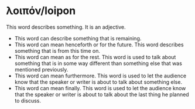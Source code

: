# λοιπόν/loipon
This word describes something. It is an adjective.

* This word can describe something that is remaining.
* This word can mean henceforth or for the future. This word describes something that is from this time on. 
* This word can mean as for the rest. This word is used to talk about something that is in some way different than something else that was mentioned previously.
* This word can mean furthermore. This word is used to let the audience know that the speaker or writer is about to talk about something else.
* This word can mean finally. This word is used to let the audience know that the speaker or writer is about to talk about the last thing he planned to discuss.
